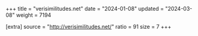 +++
title = "verisimilitudes.net"
date = "2024-01-08"
updated = "2024-03-08"
weight = 7194

[extra]
source = "http://verisimilitudes.net/"
ratio = 91
size = 7
+++
